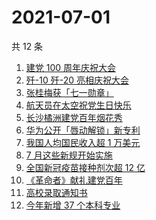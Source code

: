 # 2021-07-01

共 12 条

<!-- BEGIN -->
<!-- 最后更新时间 Thu Jul 01 2021 14:08:52 GMT+0800 (China Standard Time) -->

1. [建党 100 周年庆祝大会](https://www.zhihu.com/search?q=庆祝大会)
2. [歼-10 歼-20 亮相庆祝大会](https://www.zhihu.com/search?q=歼20)
3. [张桂梅获「七一勋章」](https://www.zhihu.com/search?q=张桂梅)
4. [航天员在太空祝党生日快乐](https://www.zhihu.com/search?q=中国空间站)
5. [长沙橘洲建党百年烟花秀](https://www.zhihu.com/search?q=长沙烟花秀)
6. [华为公开「唇动解锁」新专利](https://www.zhihu.com/search?q=唇动解锁)
7. [我国人均国民收入超 1 万美元](https://www.zhihu.com/search?q=人均国民收入)
8. [7 月这些新规开始实施](https://www.zhihu.com/search?q=新规)
9. [全国新冠疫苗接种剂次超 12 亿](https://www.zhihu.com/search?q=新冠疫苗接种)
10. [《革命者》献礼建党百年](https://www.zhihu.com/search?q=革命者)
11. [高校录取通知书](https://www.zhihu.com/search?q=高校录取通知书)
12. [今年新增 37 个本科专业](https://www.zhihu.com/search?q=新专业)

<!-- END -->
